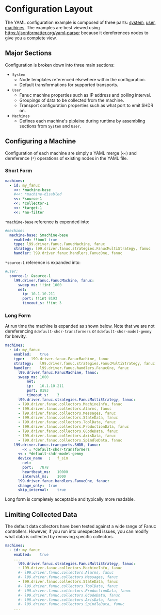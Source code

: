 <!-- ---
title: Configuration Layout
description: 
published: true
date: 2022-09-23T18:15:27.084Z
tags: 
editor: markdown
dateCreated: 2022-09-23T18:09:06.220Z
--- -->

# Configuration Layout

The YAML configuration example is composed of three parts: [system](https://raw.githubusercontent.com/Ladder99/fanuc-driver/main/examples/fanuc-driver/config-example.system.yml), [user](https://raw.githubusercontent.com/Ladder99/fanuc-driver/main/examples/fanuc-driver/config-example.user.yml), [machines](https://raw.githubusercontent.com/Ladder99/fanuc-driver/main/examples/fanuc-driver/config-example.machines.yml). The examples are best viewed using https://jsonformatter.org/yaml-parser because it dereferences nodes to give you a complete view.

## Major Sections

Configuration is broken down into three main sections:

- `System`
  - Node templates referenced elsewhere within the configuration.
  - Default transformations for supported transports.
- `User`
  - Fanuc machine properties such as IP address and polling interval.
  - Groupings of data to be collected from the machine.
  - Transport configuration properties such as what port to emit SHDR on.
- `Machines`
  - Defines each machine's pipleine during runtime by assembling sections from `System` and `User`.
  
## Configuring a Machine

Configuration of each machine are simply a YAML merge (`<<`) and dereference (`*`) operations of existing nodes in the YAML file.

### Short Form

```yaml
machines:
  - id: my_fanuc
    <<: *machine-base
    #<<: *machine-disabled
    <<: *source-1
    <<: *collector-1
    <<: *target-1
    <<: *no-filter
```

`*machine-base` reference is expended into:

```yaml
#machine:
  machine-base: &machine-base
    enabled: !!bool true
    type: l99.driver.fanuc.FanucMachine, fanuc
    strategy: l99.driver.fanuc.strategies.FanucMultiStrategy, fanuc
    handler: l99.driver.fanuc.handlers.FanucOne, fanuc
```

`*source-1` reference is expanded into:

```yaml
#user:
  source-1: &source-1
    l99.driver.fanuc.FanucMachine, fanuc:
      sweep_ms: !!int 1000
      net:
        ip: 10.1.10.211
        port: !!int 8193
        timeout_s: !!int 3
```

### Long Form

At run time the machine is expanded as shown below.  Note that we are not dereferencing `&default-shdr-transformers` or `&default-shdr-model-genny` for brevity. 

```yaml
machines:
  - id:	my_fanuc
    enabled:	true
    type:	l99.driver.fanuc.FanucMachine, fanuc
    strategy:	l99.driver.fanuc.strategies.FanucMultiStrategy, fanuc
    handler:	l99.driver.fanuc.handlers.FanucOne, fanuc
	  l99.driver.fanuc.FanucMachine, fanuc:
      sweep_ms:	1000
	      net:
          ip:	10.1.10.211
          port:	8193
          timeout_s:	3
	  l99.driver.fanuc.strategies.FanucMultiStrategy, fanuc:
      - l99.driver.fanuc.collectors.MachineInfo, fanuc
      - l99.driver.fanuc.collectors.Alarms, fanuc
      - l99.driver.fanuc.collectors.Messages, fanuc
      - l99.driver.fanuc.collectors.StateData, fanuc
      - l99.driver.fanuc.collectors.ToolData, fanuc
      - l99.driver.fanuc.collectors.ProductionData, fanuc
      - l99.driver.fanuc.collectors.GCodeData, fanuc
      - l99.driver.fanuc.collectors.AxisData, fanuc
      - l99.driver.fanuc.collectors.SpindleData, fanuc
    l99.driver.fanuc.transports.SHDR, fanuc:
	    << : *default-shdr-transformers
      << : *default-shdr-model-genny
      device_name	:	f_sim
	    net:
        port:	7878
        heartbeat_ms:	10000
        interval_ms:	1000
	  l99.driver.fanuc.handlers.FanucOne, fanuc:
      change_only:	true
      skip_internal:	true
```

Long form is completely acceptable and typically more readable.

## Limiting Collected Data

The default data collectors have been tested against a wide range of Fanuc controllers.  However, if you run into unexpected issues, you can modify what data is collected by removing specific collectors.

```yaml
machines:
  - id:	my_fanuc
    enabled:	true
    ...
	  l99.driver.fanuc.strategies.FanucMultiStrategy, fanuc:
      - l99.driver.fanuc.collectors.MachineInfo, fanuc
      #- l99.driver.fanuc.collectors.Alarms, fanuc
      #- l99.driver.fanuc.collectors.Messages, fanuc
      - l99.driver.fanuc.collectors.StateData, fanuc
      #- l99.driver.fanuc.collectors.ToolData, fanuc
      #- l99.driver.fanuc.collectors.ProductionData, fanuc
      #- l99.driver.fanuc.collectors.GCodeData, fanuc
      #- l99.driver.fanuc.collectors.AxisData, fanuc
      #- l99.driver.fanuc.collectors.SpindleData, fanuc
    ...
```
